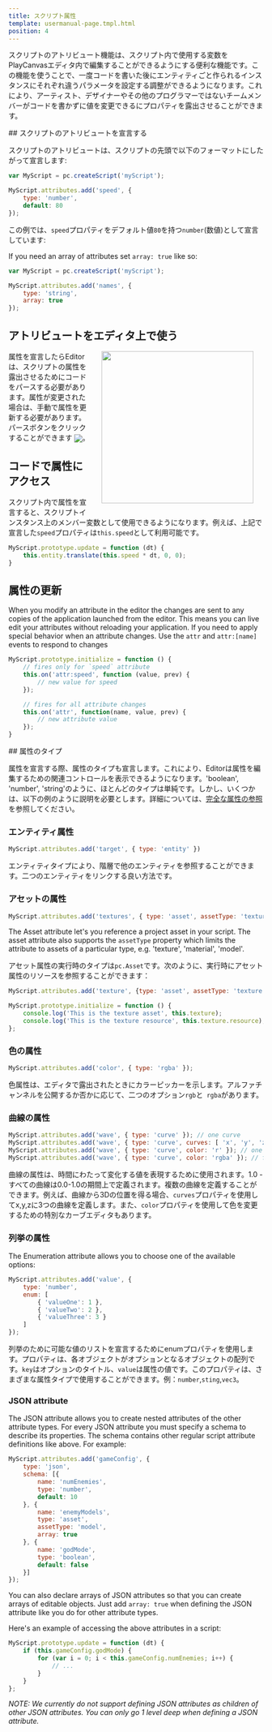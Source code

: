 ```yaml
---
title: スクリプト属性
template: usermanual-page.tmpl.html
position: 4
---
```


スクリプトのアトリビュート機能は、スクリプト内で使用する変数をPlayCanvasエディタ内で編集することができるようにする便利な機能です。この機能を使うことで、一度コードを書いた後にエンティティごと作られるインスタンスにそれぞれ違うパラメータを設定する調整ができるようになります。これにより、アーティスト、デザイナーやその他のプログラマーではないチームメンバーがコードを書かずに値を変更できるにプロパティを露出させることができます。

## スクリプトのアトリビュートを宣言する

スクリプトのアトリビュートは、スクリプトの先頭で以下のフォーマットにしたがって宣言します:

```javascript
var MyScript = pc.createScript('myScript');

MyScript.attributes.add('speed', {
    type: 'number',
    default: 80
});
```

この例では、`speed`プロパティをデフォルト値`80`を持つ`number`(数値)として宣言しています:

If you need an array of attributes set `array: true` like so:

```javascript
var MyScript = pc.createScript('myScript');

MyScript.attributes.add('names', {
    type: 'string',
    array: true
});
```

## アトリビュートをエディタ上で使う

<img src="/images/user-manual/scripting/script-attributes.jpg" style="width: 300px; float: right; padding: 20px; padding-top: 0px;"/>

属性を宣言したらEditorは、スクリプトの属性を露出させるためにコードをパースする必要があります。属性が変更された場合は、手動で属性を更新する必要があります。パースボタンをクリックすることができます <img src="/images/user-manual/scripting/parse-button.jpg" style="display: inline; vertical-align: middle;" />。

## コードで属性にアクセス

スクリプト内で属性を宣言すると、スクリプトインスタンス上のメンバー変数として使用できるようになります。例えば、上記で宣言した`speed`プロパティは`this.speed`として利用可能です。

```javascript
MyScript.prototype.update = function (dt) {
    this.entity.translate(this.speed * dt, 0, 0);
}
```

## 属性の更新

When you modify an attribute in the editor the changes are sent to any copies of the application launched from the editor. This means you can live edit your attributes without reloading your application. If you need to apply special behavior when an attribute changes. Use the `attr` and `attr:[name]` events to respond to changes

```javascript
MyScript.prototype.initialize = function () {
    // fires only for `speed` attribute
    this.on('attr:speed', function (value, prev) {
        // new value for speed
    });

    // fires for all attribute changes
    this.on('attr', function(name, value, prev) {
        // new attribute value
    });
}
```

## 属性のタイプ

属性を宣言する際、属性のタイプも宣言します。これにより、Editorは属性を編集するための関連コントロールを表示できるようになります。'boolean', 'number', 'string'のように、ほとんどのタイプは単純です。しかし、いくつかは、以下の例のように説明を必要とします。詳細については、[完全な属性の参照][1]を参照してください。

### エンティティ属性

```javascript
MyScript.attributes.add('target', { type: 'entity' })
```

エンティティタイプにより、階層で他のエンティティを参照することができます。二つのエンティティをリンクする良い方法です。

### アセットの属性

```javascript
MyScript.attributes.add('textures', { type: 'asset', assetType: 'texture', array: true });
```

The Asset attribute let's you reference a project asset in your script. The asset attribute also supports the `assetType` property which limits the attribute to assets of a particular type, e.g. 'texture', 'material', 'model'.

アセット属性の実行時のタイプは`pc.Asset`です。次のように、実行時にアセット属性のリソースを参照することができます：

```javascript
MyScript.attributes.add('texture', {type: 'asset', assetType: 'texture'});

MyScript.prototype.initialize = function () {
    console.log('This is the texture asset', this.texture);
    console.log('This is the texture resource', this.texture.resource);
};

```

### 色の属性

```javascript
MyScript.attributes.add('color', { type: 'rgba' });
```

色属性は、エディタで露出されたときにカラーピッカーを示します。アルファチャンネルを公開するか否かに応じて、二つのオプション`rgb`と` rgba`があります。

### 曲線の属性

```javascript
MyScript.attributes.add('wave', { type: 'curve' }); // one curve
MyScript.attributes.add('wave', { type: 'curve', curves: [ 'x', 'y', 'z' ] }); // three curves: x, y, z
MyScript.attributes.add('wave', { type: 'curve', color: 'r' }); // one curve for red channel
MyScript.attributes.add('wave', { type: 'curve', color: 'rgba' }); // four curves for full color including alpha
```

曲線の属性は、時間にわたって変化する値を表現するために使用されます。1.0 - すべての曲線は0.0-1.0の期間上で定義されます。複数の曲線を定義することができます。例えば、曲線から3Dの位置を得る場合、`curves`プロパティを使用してx,y,zに3つの曲線を定義します。また、`color`プロパティを使用して色を変更するための特別なカーブエディタもあります。

### 列挙の属性

The Enumeration attribute allows you to choose one of the available options:

```javascript
MyScript.attributes.add('value', {
    type: 'number',
    enum: [
        { 'valueOne': 1 },
        { 'valueTwo': 2 },
        { 'valueThree': 3 }
    ]
});
```

列挙のために可能な値のリストを宣言するためにenumプロパティを使用します。プロパティは、各オブジェクトがオプションとなるオブジェクトの配列です。`key`はオプションのタイトル、`value`は属性の値です。このプロパティは、さまざまな属性タイプで使用することができます。例：`number`,`sting`,`vec3`。

### JSON attribute

The JSON attribute allows you to create nested attributes of the other attribute types. For every JSON attribute you must specify a schema to describe its properties. The schema contains other regular script attribute definitions like above. For example:

```javascript
MyScript.attributes.add('gameConfig', {
    type: 'json',
    schema: [{
        name: 'numEnemies',
        type: 'number',
        default: 10
    }, {
        name: 'enemyModels',
        type: 'asset',
        assetType: 'model',
        array: true
    }, {
        name: 'godMode',
        type: 'boolean',
        default: false
    }]
});
```

You can also declare arrays of JSON attributes so that you can create arrays of editable objects. Just add `array: true` when defining the JSON attribute like you do for other attribute types.

Here's an example of accessing the above attributes in a script:
```javascript
MyScript.prototype.update = function (dt) {
    if (this.gameConfig.godMode) {
        for (var i = 0; i < this.gameConfig.numEnemies; i++) {
            // ...
        }
    }
};
```

*NOTE: We currently do not support defining JSON attributes as children of other JSON attributes. You can only go 1 level deep when defining a JSON attribute.*

[1]: /api/pc.ScriptAttributes.html

